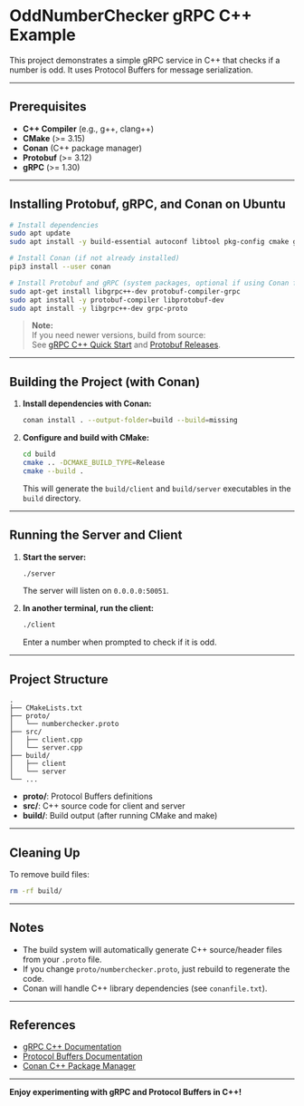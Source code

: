 # OddNumberChecker gRPC C++ Example

This project demonstrates a simple gRPC service in C++ that checks if a number is odd. It uses Protocol Buffers for message serialization.

---

## Prerequisites

- **C++ Compiler** (e.g., g++, clang++)
- **CMake** (>= 3.15)
- **Conan** (C++ package manager)
- **Protobuf** (>= 3.12)
- **gRPC** (>= 1.30)

---

## Installing Protobuf, gRPC, and Conan on Ubuntu

```sh
# Install dependencies
sudo apt update
sudo apt install -y build-essential autoconf libtool pkg-config cmake git python3-pip

# Install Conan (if not already installed)
pip3 install --user conan

# Install Protobuf and gRPC (system packages, optional if using Conan for all dependencies)
sudo apt-get install libgrpc++-dev protobuf-compiler-grpc
sudo apt install -y protobuf-compiler libprotobuf-dev
sudo apt install -y libgrpc++-dev grpc-proto
```

> **Note:**  
> If you need newer versions, build from source:  
> See [gRPC C++ Quick Start](https://grpc.io/docs/languages/cpp/quickstart/) and [Protobuf Releases](https://github.com/protocolbuffers/protobuf/releases).

---

## Building the Project (with Conan)

1. **Install dependencies with Conan:**

    ```sh
    conan install . --output-folder=build --build=missing
    ```

2. **Configure and build with CMake:**

    ```sh
    cd build
    cmake .. -DCMAKE_BUILD_TYPE=Release
    cmake --build .
    ```

    This will generate the `build/client` and `build/server` executables in the `build` directory.

---

## Running the Server and Client

1. **Start the server:**

    ```sh
    ./server
    ```

    The server will listen on `0.0.0.0:50051`.

2. **In another terminal, run the client:**

    ```sh
    ./client
    ```

    Enter a number when prompted to check if it is odd.

---

## Project Structure

```
.
├── CMakeLists.txt
├── proto/
│   └── numberchecker.proto
├── src/
│   ├── client.cpp
│   └── server.cpp
├── build/
│   ├── client
│   └── server
└── ...
```

- **proto/**: Protocol Buffers definitions
- **src/**: C++ source code for client and server
- **build/**: Build output (after running CMake and make)

---

## Cleaning Up

To remove build files:

```sh
rm -rf build/
```

---

## Notes

- The build system will automatically generate C++ source/header files from your `.proto` file.
- If you change `proto/numberchecker.proto`, just rebuild to regenerate the code.
- Conan will handle C++ library dependencies (see `conanfile.txt`).

---

## References

- [gRPC C++ Documentation](https://grpc.io/docs/languages/cpp/)
- [Protocol Buffers Documentation](https://developers.google.com/protocol-buffers)
- [Conan C++ Package Manager](https://conan.io/)

---

**Enjoy experimenting with gRPC and Protocol Buffers in C++!**
